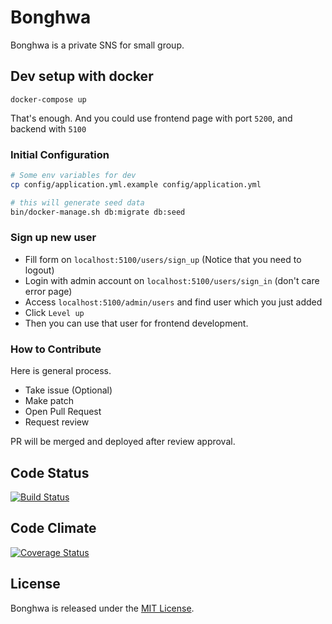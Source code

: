 # Bonghwa

Bonghwa is a private SNS for small group.

## Dev setup with docker

```
docker-compose up
```

That's enough. And you could use frontend page with port `5200`, and backend with `5100`

### Initial Configuration

```bash
# Some env variables for dev
cp config/application.yml.example config/application.yml

# this will generate seed data
bin/docker-manage.sh db:migrate db:seed
```

### Sign up new user

- Fill form on `localhost:5100/users/sign_up` (Notice that you need to logout)
- Login with admin account on `localhost:5100/users/sign_in` (don't care error page)
- Access `localhost:5100/admin/users` and find user which you just added
- Click `Level up`
- Then you can use that user for frontend development.

### How to Contribute

Here is general process.

- Take issue (Optional)
- Make patch
- Open Pull Request
- Request review

PR will be merged and deployed after review approval.

## Code Status

[![Build Status](https://travis-ci.org/riseshia/Bonghwa.svg?branch=master)](https://travis-ci.org/riseshia/Bonghwa)

## Code Climate

[![Coverage Status](https://coveralls.io/repos/github/riseshia/Bonghwa/badge.svg?branch=master)](https://coveralls.io/github/riseshia/Bonghwa?branch=master)

## License
Bonghwa is released under the [MIT License](http://www.opensource.org/licenses/MIT).
